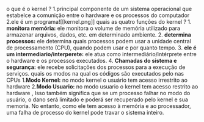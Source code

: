 
o que é o kernel ?
	1.principal componente de um sistema operacional  que estabelce a comunição entre o hardware e os processos do computador
	2.ele é um programa![[kernel.png]]
quais as quatro funções do kernel ?
	1. **monitora memória:** ele monitora o volume de memória utilizado para armazenar arquivos, dados, etc. em determinado ambiente.
	2. **determina processos:** ele determina quais processos podem usar a unidade central de processamento (CPU), quando podem usar e por quanto tempo.
	3. **ele é um intermediario/interperete:** ele atua como intermediário/intérprete entre o hardware e os processos executados.
	4. **Chamadas do sistema e segurança:** ele recebe solicitações dos processos para a execução de serviços.
quais os modos na qual os códigos são executados pelo nas CPUs
	1.**Modo Kernel:** no modo kernel o usuário tem acesso irrestrito ao hardware
    2.**Modo Usuario:** no modo usuario o kernel tem acesso restrito ao hardware , Isso também significa que se um processo falhar no modo do usuário, o dano será limitado e poderá ser recuperado pelo kernel e sua memoria. No entanto, como ele tem acesso à memória e ao processador, uma falha de processo do kernel pode travar o sistema inteiro.










